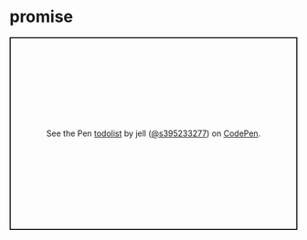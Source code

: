 # promise

<p class="codepen" data-height="338" data-theme-id="0" data-default-tab="result" data-user="s395233277" data-slug-hash="rEZRgd" style="height: 338px; box-sizing: border-box; display: flex; align-items: center; justify-content: center; border: 2px solid; margin: 1em 0; padding: 1em;" data-pen-title="todolist">
  <span>See the Pen <a href="https://codepen.io/s395233277/pen/rEZRgd/">
  todolist</a> by jell (<a href="https://codepen.io/s395233277">@s395233277</a>)
  on <a href="https://codepen.io">CodePen</a>.</span>
</p>
<script async src="https://static.codepen.io/assets/embed/ei.js"></script>

